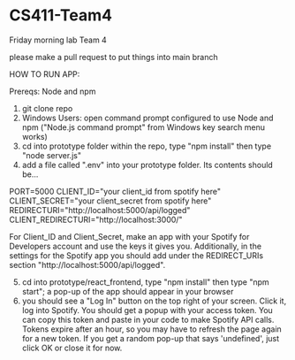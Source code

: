 # CS411-Team4

Friday morning lab Team 4

please make a pull request to put things into main branch


HOW TO RUN APP:

Prereqs: Node and npm

1) git clone repo
2) Windows Users: open command prompt configured to use Node and npm ("Node.js command prompt" from Windows key search menu works)
3) cd into prototype folder within the repo, type "npm install" then type "node server.js"
4) add a file called ".env" into your prototype folder. Its contents should be...

PORT=5000
CLIENT_ID="your client_id from spotify here"
CLIENT_SECRET="your client_secret from spotify here"
REDIRECTURI="http://localhost:5000/api/logged"
CLIENT_REDIRECTURI="http://localhost:3000/"

For Client_ID and Client_Secret, make an app with your Spotify for Developers account and use the keys it gives you.
Additionally, in the settings for the Spotify app you should add under the REDIRECT_URIs section "http://localhost:5000/api/logged".

5) cd into prototype/react_frontend, type "npm install" then type "npm start"; a pop-up of the app should appear in your browser
6) you should see a "Log In" button on the top right of your screen. Click it, log into Spotify. You should get a popup with your access token.
You can copy this token and paste in your code to make Spotify API calls. Tokens expire after an hour, so you may have to refresh the page again for a new token.
If you get a random pop-up that says 'undefined', just click OK or close it for now.


